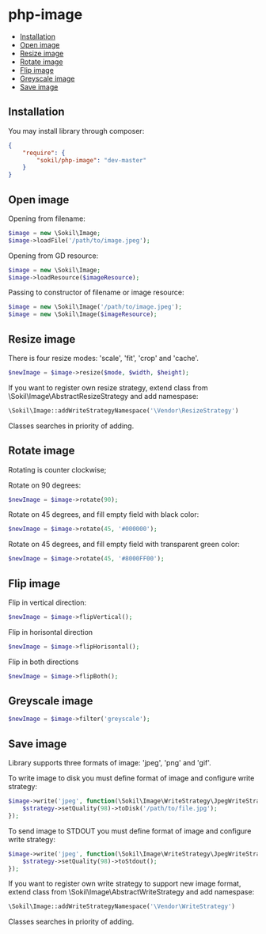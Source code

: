 php-image
=========

* [Installation](#installation)
* [Open image](#open-image)
* [Resize image](#resize-image)
* [Rotate image](#rotate-image)
* [Flip image](#flip-image)
* [Greyscale image](#greyscale-image)
* [Save image](#save-image)

Installation
------------

You may install library through composer:
```json
{
    "require": {
        "sokil/php-image": "dev-master"
    }
}
```

Open image
----------

Opening from filename:

```php
$image = new \Sokil\Image;
$image->loadFile('/path/to/image.jpeg');
```

Opening from GD resource:

```php
$image = new \Sokil\Image;
$image->loadResource($imageResource);
```

Passing to constructor of filename or image resource:

```php
$image = new \Sokil\Image('/path/to/image.jpeg');
$image = new \Sokil\Image($imageResource);
```

Resize image
------------

There is four resize modes: 'scale', 'fit', 'crop' and 'cache'.

```php
$newImage = $image->resize($mode, $width, $height);
```

If you want to register own resize strategy, extend class from \Sokil\Image\AbstractResizeStrategy and add namespase:
```php
\Sokil\Image::addWriteStrategyNamespace('\Vendor\ResizeStrategy')
```
Classes searches in priority of adding.

Rotate image
------------

Rotating is counter clockwise;

Rotate on 90 degrees:
```php
$newImage = $image->rotate(90);
```

Rotate on 45 degrees, and fill empty field with black color:
```php
$newImage = $image->rotate(45, '#000000');
```

Rotate on 45 degrees, and fill empty field with transparent green color:
```php
$newImage = $image->rotate(45, '#8000FF00');
```

Flip image
----------

Flip in vertical direction:
```php
$newImage = $image->flipVertical();
```

Flip in horisontal direction
```php
$newImage = $image->flipHorisontal();
```

Flip in both directions
```php
$newImage = $image->flipBoth();
```

Greyscale image
---------------

```php
$newImage = $image->filter('greyscale');
```

Save image
----------

Library supports three formats of image: 'jpeg', 'png' and 'gif'. 

To write image to disk you must define format of image and configure write strategy:
```php
$image->write('jpeg', function(\Sokil\Image\WriteStrategy\JpegWriteStrategy $strategy) {
    $strategy->setQuality(98)->toDisk('/path/to/file.jpg');
});
```

To send image to STDOUT you must define format of image and configure write strategy:
```php
$image->write('jpeg', function(\Sokil\Image\WriteStrategy\JpegWriteStrategy $strategy) {
    $strategy->setQuality(98)->toStdout();
});
```

If you want to register own write strategy to support new image format, extend class from \Sokil\Image\AbstractWriteStrategy and add namespase:
```php
\Sokil\Image::addWriteStrategyNamespace('\Vendor\WriteStrategy')
```
Classes searches in priority of adding.
